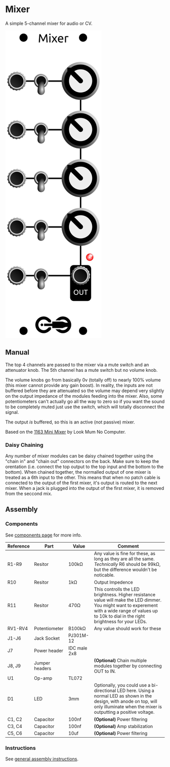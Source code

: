 # Mixer

A simple 5-channel mixer for audio or CV.

![mixer faceplate](images/mixer_faceplate.svg)

## Manual

The top 4 channels are passed to the mixer via a mute switch and an attenuator knob. The 5th channel has a mute switch but no volume knob.

The volume knobs go from basically 0v (totally off) to nearly 100% volume (this mixer cannot provide any gain boost). In reality, the inputs are not buffered before they are attenuated so the volume may depend very slightly on the output impedance of the modules feeding into the mixer. Also, some potentiometers can't actually go all the way to zero so if you want the sound to be completely muted just use the switch, which will totally disconnect the signal.

The output *is* buffered, so this is an active (not passive) mixer.

Based on the [1163 Mini Mixer](https://www.lookmumnocomputer.com/projects#/1163-mini-mixer) by Look Mum No Computer.

### Daisy Chaining

Any number of mixer modules can be daisy chained together using the "chain in" and "chain out" connectors on the back. Make sure to keep the orentation (i.e. connect the top output to the top input and the bottom to the bottom). When chained together, the normalled output of one mixer is treated as a 6th input to the other. This means that when no patch cable is connected to the output of the first mixer, it's output is routed to the next mixer. When a jack is plugged into the output of the first mixer, it is removed from the seccond mix.

## Assembly 

### Components

See [components page](https://github.com/QuinnFreedman/modular/wiki/Components) for more info.

| Reference | Part           | Value        | Comment |
|-----------|----------------|--------------|--|
| R1-R9     | Resitor        | 100kΩ        | Any value is fine for these, as long as they are all the same. *Technically* R6 should be 99kΩ, but the difference wouldn't be noticable. |
| R10       | Resitor        | 1kΩ          | Output Impedence |
| R11       | Resitor        | 470Ω         | This controlls the LED brightness. Higher resistance value will make the LED dimmer. You might want to experement with a wide range of values up to 10k to dial in the right brightness for your LEDs. |
| RV1-RV4   | Potentiometer  | B100kΩ       | Any value should work for these |
| J1-J6     | Jack Socket    | PJ301M-12    |  |
| J7        | Power header   | IDC male 2x8 |  |
| J8, J9    | Jumper headers |              | **(Optional)** Chain multiple modules together by connecting OUT to IN. |
| U1        | Op-amp         | TL072        |  |
| D1        | LED            | 3mm          | Optionally, you could use a bi-directional LED here. Using a normal LED as shown in the design, with anode on top, will only illuminate when the mixer is outputting a positive voltage. |
| C1, C2    | Capacitor      | 100nf        | **(Optional)** Power filtering |
| C3, C4    | Capacitor      | 100nf        | **(Optional)** Amp stabilization |
| C5, C6    | Capacitor      | 10uf         | **(Optional)** Power filtering |

### Instructions

See [general assembly instructions](https://github.com/QuinnFreedman/modular/wiki/Assembly).
